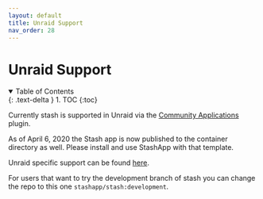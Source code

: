 ```yaml
---
layout: default
title: Unraid Support
nav_order: 28
---
```

# **Unraid Support**
<details open markdown="block">
  <summary>
    Table of Contents
  </summary>
  {: .text-delta }
1. TOC
{:toc}
</details>

Currently stash is supported in Unraid via the [Community Applications](https://forums.unraid.net/topic/38582-plug-in-community-applications/) plugin.

As of April 6, 2020 the Stash app is now published to the container directory as well. 
Please install and use StashApp with that template. 

Unraid specific support can be found [here](https://forums.unraid.net/topic/90861-support-stash-corneliousjd-repo/).

For users that want to try the development branch of stash you can change the repo to this one `stashapp/stash:development`.